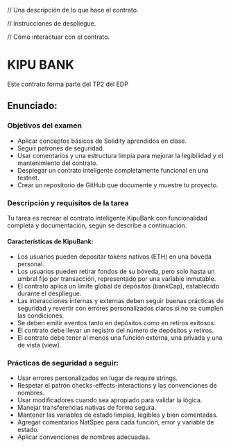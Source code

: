 // Una descripción de lo que hace el contrato.

// Instrucciones de despliegue.

// Cómo interactuar con el contrato.

# KIPU BANK 

Este contrato forma parte del TP2 del EDP

## Enunciado:

### Objetivos del examen

- Aplicar conceptos básicos de Solidity aprendidos en clase.
- Seguir patrones de seguridad.
- Usar comentarios y una estructura limpia para mejorar la legibilidad y el mantenimiento del contrato.
- Desplegar un contrato inteligente completamente funcional en una testnet.
- Crear un repositorio de GitHub que documente y muestre tu proyecto.

### Descripción y requisitos de la tarea

Tu tarea es recrear el contrato inteligente KipuBank con funcionalidad completa y documentación, según se describe a continuación.

#### Características de KipuBank:

- Los usuarios pueden depositar tokens nativos (ETH) en una bóveda personal.
- Los usuarios pueden retirar fondos de su bóveda, pero solo hasta un umbral fijo por transacción, representado por una variable inmutable.
- El contrato aplica un límite global de depósitos (bankCap), establecido durante el despliegue.
- Las interacciones internas y externas deben seguir buenas prácticas de seguridad y revertir con errores personalizados claros si no se cumplen las condiciones.
- Se deben emitir eventos tanto en depósitos como en retiros exitosos.
- El contrato debe llevar un registro del número de depósitos y retiros.
- El contrato debe tener al menos una función externa, una privada y una de vista (view).

### Prácticas de seguridad a seguir:

- Usar errores personalizados en lugar de require strings.
- Respetar el patrón checks-effects-interactions y las convenciones de nombres.
- Usar modificadores cuando sea apropiado para validar la lógica.
- Manejar transferencias nativas de forma segura.
- Mantener las variables de estado limpias, legibles y bien comentadas.
- Agregar comentarios NatSpec para cada función, error y variable de estado.
- Aplicar convenciones de nombres adecuadas.

